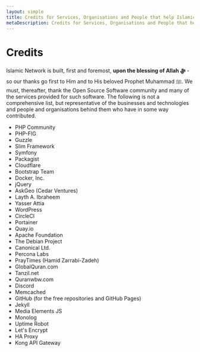 ```yaml
---
layout: simple
title: Credits for Services, Organisations and People that help Islamic Network
metaDescription: Credits for Services, Organisations and People that help Islamic Network
---
```


# Credits

Islamic Network is built, first and foremost, **upon the blessing of Allah &#65019;** - so our thanks go 
first to Him and to His beloved Prophet Muhammad &#65018;.
We must, thereafter, thank the Open Source Software community and many of the services provided for such software. The 
following is not a comprehensive list, but representative of the businesses and technologies and people and 
organisations behind them who have in some way contributed.

* PHP Community
* PHP-FIG
* Guzzle
* Slim Framework
* Symfony
* Packagist
* Cloudflare
* Bootstrap Team
* Docker, Inc.
* jQuery
* AskGeo (Cedar Ventures)
* Layth A. Ibraheem
* Yasser Attia
* WordPress
* CircleCI
* Portainer
* Quay.io
* Apache Foundation
* The Debian Project
* Canonical Ltd.
* Percona Labs
* PrayTimes (Hamid Zarrabi-Zadeh)
* GlobalQuran.com
* Tanzil.net
* Quranwbw.com
* Discord
* Memcached
* GitHub (for the free repositories and GitHub Pages)
* Jekyll
* Media Elements JS
* Monolog
* Uptime Robot
* Let's Encrypt
* HA Proxy
* Kong API Gateway




